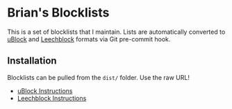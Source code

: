 # Brian's Blocklists

This is a set of blocklists that I maintain. Lists are automatically converted
to [uBlock](https://github.com/gorhill/uBlock) and
[Leechblock](http://www.proginosko.com/leechblock/) formats via Git pre-commit
hook.

## Installation

Blocklists can be pulled from the `dist/` folder. Use the raw URL!

- [uBlock
  Instructions](https://github.com/gorhill/uBlock/wiki/Filter-lists-from-around-the-web)
- [Leechblock
  Instructions](https://www.proginosko.com/leechblock/faq/load-from-url/)
